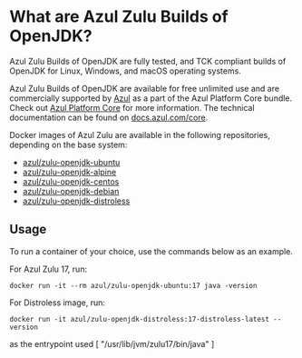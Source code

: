 # What are Azul Zulu Builds of OpenJDK?

Azul Zulu Builds of OpenJDK are fully tested, and TCK compliant builds of OpenJDK for Linux, Windows, and macOS operating systems.

Azul Zulu Builds of OpenJDK are available for free unlimited use and are commercially supported by [Azul](https://www.azul.com/) as a part of the Azul Platform Core bundle.
Check out [Azul Platform Core](https://www.azul.com/products/core/) for more information. The technical documentation can be found on [docs.azul.com/core](https://docs.azul.com/core/).

Docker images of Azul Zulu are available in the following repositories, depending on the base system:

* [azul/zulu-openjdk-ubuntu](https://hub.docker.com/r/azul/zulu-openjdk)
* [azul/zulu-openjdk-alpine](https://hub.docker.com/r/azul/zulu-openjdk-alpine)
* [azul/zulu-openjdk-centos](https://hub.docker.com/r/azul/zulu-openjdk-centos)
* [azul/zulu-openjdk-debian](https://hub.docker.com/r/azul/zulu-openjdk-debian)
* [azul/zulu-openjdk-distroless](https://hub.docker.com/r/azul/zulu-openjdk-distroless)

## Usage

To run a container of your choice, use the commands below as an example.

For Azul Zulu 17, run:

    docker run -it --rm azul/zulu-openjdk-ubuntu:17 java -version

For Distroless image, run:

    docker run -it azul/zulu-openjdk-distroless:17-distroless-latest --version

as the entrypoint used [ "/usr/lib/jvm/zulu17/bin/java" ]
